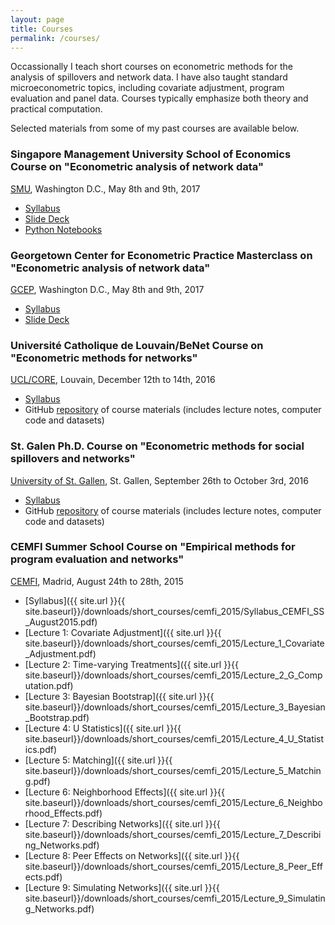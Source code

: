 ```yaml
---
layout: page
title: Courses
permalink: /courses/
---
```

Occassionally I teach short courses on econometric methods for the analysis of spillovers and network data. I have also taught standard microeconometric topics, including covariate adjustment, program evaluation and panel data. Courses typically emphasize both theory and practical computation.

Selected materials from some of my past courses are available below.

### Singapore Management University School of Economics Course on "Econometric analysis of network data"
[SMU](https://economics.smu.edu.sg), Washington D.C., May 8th and 9th, 2017

* [Syllabus](https://github.com/bryangraham/short_courses/blob/master/SMU_CUHK/Syllabus_SMU_Networks_May2017.pdf)
* [Slide Deck](https://github.com/bryangraham/short_courses/tree/master/SMU_CUHK/Slides)
* [Python Notebooks](https://github.com/bryangraham/short_courses/tree/master/SMU_CUHK/Notebooks)

### Georgetown Center for Econometric Practice Masterclass on "Econometric analysis of network data"
[GCEP](https://econ.georgetown.edu/gcep/masterclasses), Washington D.C., May 8th and 9th, 2017

* [Syllabus](https://github.com/bryangraham/short_courses/blob/master/GCEP/Syllabus_GCEP_Networks_May2017.pdf)
* [Slide Deck](https://github.com/bryangraham/short_courses/tree/master/GCEP/Lectures)

### Université Catholique de Louvain/BeNet Course on "Econometric methods for networks"
[UCL/CORE](https://be-net.github.io/2016/), Louvain, December 12th to 14th, 2016

* [Syllabus](https://github.com/bryangraham/short_courses/blob/master/CORE_Winter_School/Syllabus_CORE_Networks_Dec2016.pdf)
* GitHub [repository](https://github.com/bryangraham/short_courses/tree/master/CORE_Winter_School) of course materials (includes lecture notes, computer code and datasets)

### St. Galen Ph.D. Course on "Econometric methods for social spillovers and networks"
[University of St. Gallen](http://www.sew.unisg.ch/en), St. Gallen, September 26th to October 3rd, 2016

* [Syllabus](https://github.com/bryangraham/short_courses/blob/master/St_Gallen/Syllabus/Syllabus_St_Gallen_Networks_Sept2016.pdf)
* GitHub [repository](https://github.com/bryangraham/short_courses/tree/master/St_Gallen) of course materials (includes lecture notes, computer code and datasets)

### CEMFI Summer School Course on "Empirical methods for program evaluation and networks"
[CEMFI](http://www.cemfi.es/), Madrid, August 24th to 28th, 2015

* [Syllabus]({{ site.url }}{{ site.baseurl}}/downloads/short_courses/cemfi_2015/Syllabus_CEMFI_SS_August2015.pdf)
* [Lecture 1: Covariate Adjustment]({{ site.url }}{{ site.baseurl}}/downloads/short_courses/cemfi_2015/Lecture_1_Covariate_Adjustment.pdf)
* [Lecture 2: Time-varying Treatments]({{ site.url }}{{ site.baseurl}}/downloads/short_courses/cemfi_2015/Lecture_2_G_Computation.pdf)
* [Lecture 3: Bayesian Bootstrap]({{ site.url }}{{ site.baseurl}}/downloads/short_courses/cemfi_2015/Lecture_3_Bayesian_Bootstrap.pdf)
* [Lecture 4: U Statistics]({{ site.url }}{{ site.baseurl}}/downloads/short_courses/cemfi_2015/Lecture_4_U_Statistics.pdf)
* [Lecture 5: Matching]({{ site.url }}{{ site.baseurl}}/downloads/short_courses/cemfi_2015/Lecture_5_Matching.pdf)
* [Lecture 6: Neighborhood Effects]({{ site.url }}{{ site.baseurl}}/downloads/short_courses/cemfi_2015/Lecture_6_Neighborhood_Effects.pdf)
* [Lecture 7: Describing Networks]({{ site.url }}{{ site.baseurl}}/downloads/short_courses/cemfi_2015/Lecture_7_Describing_Networks.pdf)
* [Lecture 8: Peer Effects on Networks]({{ site.url }}{{ site.baseurl}}/downloads/short_courses/cemfi_2015/Lecture_8_Peer_Effects.pdf)
* [Lecture 9: Simulating Networks]({{ site.url }}{{ site.baseurl}}/downloads/short_courses/cemfi_2015/Lecture_9_Simulating_Networks.pdf)


